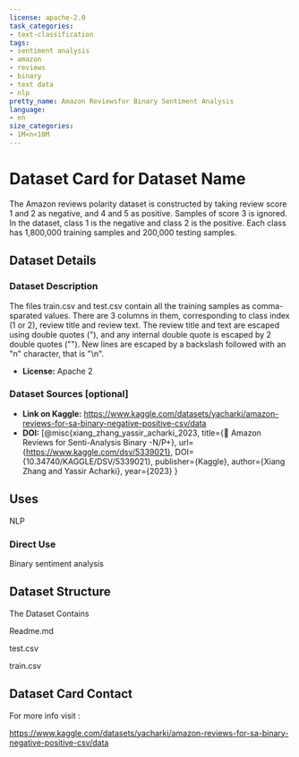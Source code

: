 ```yaml
---
license: apache-2.0
task_categories:
- text-classification
tags:
- sentiment analysis
- amazon
- reviews
- binary
- text data
- nlp
pretty_name: Amazon Reviewsfor Binary Sentiment Analysis
language:
- en
size_categories:
- 1M<n<10M
---
```

# Dataset Card for Dataset Name

The Amazon reviews polarity dataset is constructed by taking review score 1 and 2 as negative, and 4 and 5 as positive. Samples of score 3 is ignored. In the dataset, class 1 is the negative and class 2 is the positive. Each class has 1,800,000 training samples and 200,000 testing samples.


## Dataset Details

### Dataset Description

The files train.csv and test.csv contain all the training samples as comma-sparated values. There are 3 columns in them, corresponding to class index (1 or 2), review title and review text. The review title and text are escaped using double quotes ("), and any internal double quote is escaped by 2 double quotes (""). New lines are escaped by a backslash followed with an "n" character, that is "\n".

- **License:** Apache 2

### Dataset Sources [optional]

- **Link on Kaggle:** https://www.kaggle.com/datasets/yacharki/amazon-reviews-for-sa-binary-negative-positive-csv/data
- **DOI:** [@misc{xiang_zhang_yassir_acharki_2023,
	title={🛒 Amazon Reviews for Senti-Analysis Binary -N/P+},
	url={https://www.kaggle.com/dsv/5339021},
	DOI={10.34740/KAGGLE/DSV/5339021},
	publisher={Kaggle},
	author={Xiang Zhang and Yassir Acharki},
	year={2023}
}

## Uses

NLP

### Direct Use

Binary sentiment analysis


## Dataset Structure

The Dataset Contains 

Readme.md

test.csv

train.csv


## Dataset Card Contact

For more info visit : 

https://www.kaggle.com/datasets/yacharki/amazon-reviews-for-sa-binary-negative-positive-csv/data